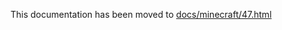 This documentation has been moved to [docs/minecraft/47.html](https://sel-project.github.io/sel-utils/minecraft/47.html)

